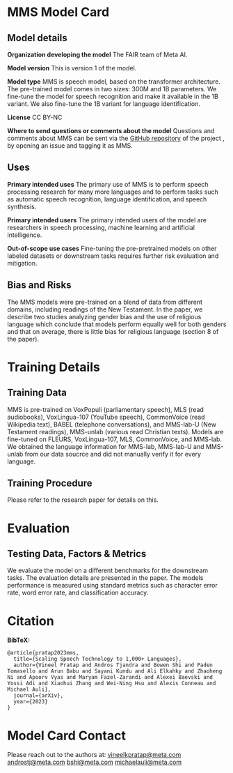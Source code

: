 # MMS Model Card

## Model details

**Organization developing the model**  The FAIR team of Meta AI.

**Model version**  This is version 1 of the model.

**Model type**  MMS is speech model, based on the transformer architecture. The pre-trained model comes in two sizes: 300M and 1B parameters. We fine-tune the model for speech recognition and make it available in the 1B variant. We also fine-tune the 1B variant for language identification.

**License**  CC BY-NC

**Where to send questions or comments about the model**  Questions and comments about MMS can be sent via the  [GitHub repository](https://github.com/pytorch/fairseq/tree/master/examples/mms)  of the project , by opening an issue and tagging it as MMS.

## Uses

**Primary intended uses**  The primary use of MMS is to perform speech processing research for many more languages and to perform tasks such as automatic speech recognition, language identification, and speech synthesis.

**Primary intended users**  The primary intended users of the model are researchers in speech processing, machine learning and artificial intelligence.

**Out-of-scope use cases**  Fine-tuning the pre-pretrained models on other labeled datasets or downstream tasks requires further risk evaluation and mitigation.

## Bias and Risks

The MMS models were pre-trained on a blend of data from different domains, including readings of the New Testament. In the paper, we describe two studies analyzing gender bias and the use of religious language which conclude that models perform equally well for both genders and that on average, there is little bias for religious language (section 8 of the paper).

# Training Details

## Training Data

MMS is pre-trained on VoxPopuli (parliamentary speech), MLS (read audiobooks), VoxLingua-107 (YouTube speech), CommonVoice (read Wikipedia text), BABEL (telephone conversations), and MMS-lab-U (New Testament readings), MMS-unlab (various read Christian texts).
Models are fine-tuned on FLEURS, VoxLingua-107, MLS, CommonVoice, and MMS-lab. We obtained the language information for MMS-lab, MMS-lab-U and MMS-unlab from our data soucrce and did not  manually verify it for every language.

## Training Procedure

Please refer to the research paper for details on this.

# Evaluation

## Testing Data, Factors & Metrics

We evaluate the model on a different benchmarks for the downstream tasks. The evaluation details are presented in the paper. The models performance is measured using standard metrics such as character error rate, word error rate, and classification accuracy.


# Citation

**BibTeX:**

```
@article{pratap2023mms,
  title={Scaling Speech Technology to 1,000+ Languages},
  author={Vineel Pratap and Andros Tjandra and Bowen Shi and Paden Tomasello and Arun Babu and Sayani Kundu and Ali Elkahky and Zhaoheng Ni and Apoorv Vyas and Maryam Fazel-Zarandi and Alexei Baevski and Yossi Adi and Xiaohui Zhang and Wei-Ning Hsu and Alexis Conneau and Michael Auli},
  journal={arXiv},
  year={2023}
}

```

# Model Card Contact

Please reach out to the authors at: [vineelkpratap@meta.com](mailto:vineelkpratap@meta.com) [androstj@meta.com](mailto:androstj@meta.com) [bshi@meta.com](mailto:bshi@meta.com) [michaelauli@meta.com](mailto:michaelauli@gmail.com)


